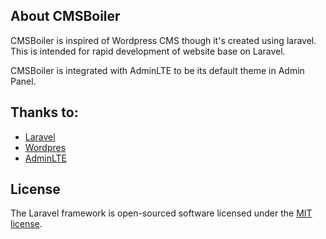 ## About CMSBoiler

CMSBoiler is inspired of Wordpress CMS though it's created using laravel. This is intended for rapid development of website base on Laravel.

CMSBoiler is integrated with AdminLTE to be its default theme in Admin Panel.




## Thanks to:

 - [Laravel](https://www.laravel.com)
 - [Wordpres](https://www.wordpress.org)
 - [AdminLTE](https://adminlte.io)

## License

The Laravel framework is open-sourced software licensed under the [MIT license](https://opensource.org/licenses/MIT).
